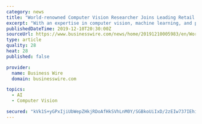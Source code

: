 ```yaml
---
category: news
title: "World-renowned Computer Vision Researcher Joins Leading Retail Technology Innovator"
excerpt: "With an expertise in computer vision, machine learning, and perception-based human computer interfaces, Darrell presently leads UC Berkeley's top-ranked Artificial Intelligence Laboratory, which has produced a great deal of fundamental work including ..."
publishedDateTime: 2019-12-10T20:30:00Z
sourceUrl: https://www.businesswire.com/news/home/20191210005983/en/World-renowned-Computer-Vision-Researcher-Joins-Leading-Retail
type: article
quality: 28
heat: 28
published: false

provider:
  name: Business Wire
  domain: businesswire.com

topics:
  - AI
  - Computer Vision

secured: "kVk1S+yGPxIjiUbWepZHkjRDoAfHkSVhLnM0Y/SGBkoUiIxD/2zEIw737IEhiJt9jnJYD/Xvv115xXaJAuBkXjfOBpVUIHPTX0Q1YJonXBOZzyirnlPTSdzFnGL/Hq/pM1BQqykwQSLwnjAu4aT9S8OkOnXuZacyWoupVLw1O1n8cSEXrKjkwTysRmRzxswUBLAx5Ju+C7Q1hch6gUeID4sIMHYxQWfxydwejKBBBQvlLMTbVkllKDtYDSHiVLu5ANSQLWy7wPraWBNuCBBn7Q==;/o0ZZz873L4726wgpH/G3w=="
---
```


